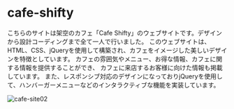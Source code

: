 # cafe-shifty
こちらのサイトは架空のカフェ「Cafe Shifty」のウェブサイトです。デザインから設計コーディングまで全て一人で行いました。
このウェブサイトは、HTML、CSS、jQueryを使用して構築され、カフェをイメージした美しいデザインを特徴としています。 
カフェの雰囲気やメニュー、お得な情報、カフェに関する情報を提供することができ、 カフェに来店するお客様に向けた情報も掲載しています。 
また、レスポンシブ対応のデザインになっておりjQueryを使用して、ハンバーガーメニューなどのインタラクティブな機能を実装しています。

![cafe-site02](https://user-images.githubusercontent.com/122263446/233116647-9e04d1f5-0f9e-495e-8c14-0b93afd4858d.jpeg)
